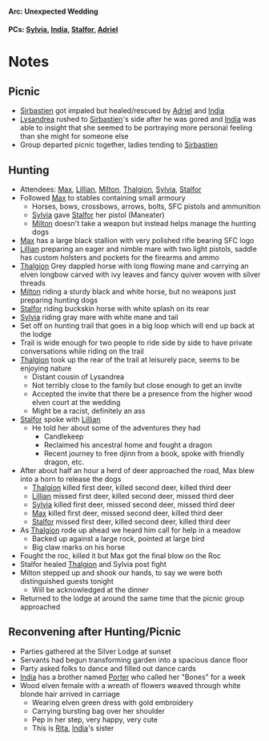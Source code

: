 #### Arc: Unexpected Wedding
#### PCs: [Sylvia](PCs/Past/Sylvia.md), [India](PCs/Current/India.md), [Stalfor](PCs/Current/Stalfor.md), [Adriel](Adriel.md)

# Notes
## Picnic
- [Sirbastien](NPCs/Living/Sirbastien.md) got impaled but healed/rescued by [Adriel](Adriel.md) and [India](PCs/Current/India.md)
- [Lysandrea](NPCs/Living/Lysandrea.md) rushed to [Sirbastien](NPCs/Living/Sirbastien.md)'s side after he was gored and [India](PCs/Current/India.md) was able to insight that she seemed to be portraying more personal feeling than she might for someone else
- Group departed picnic together, ladies tending to [Sirbastien](NPCs/Living/Sirbastien.md) 

## Hunting
- Attendees: [Max](NPCs/Deceased/Max.md), [Lillian](NPCs/Living/Lillian.md), [Milton](NPCs/Living/Milton.md), [Thalgion](NPCs/Deceased/Thalgion.md), [Sylvia](PCs/Past/Sylvia.md), [Stalfor](PCs/Current/Stalfor.md)
- Followed [Max](NPCs/Deceased/Max.md) to stables containing small armoury
	- Horses, bows, crossbows, arrows, bolts, SFC pistols and ammunition
	- [Sylvia](PCs/Past/Sylvia.md) gave [Stalfor](PCs/Current/Stalfor.md) her pistol (Maneater)
	- [Milton](NPCs/Living/Milton.md) doesn't take a weapon but instead helps manage the hunting dogs
- [Max](NPCs/Deceased/Max.md) has a large black stallion with very polished rifle bearing SFC logo
- [Lillian](NPCs/Living/Lillian.md) preparing an eager and nimble mare with two light pistols, saddle has custom holsters and pockets for the firearms and ammo
- [Thalgion](NPCs/Deceased/Thalgion.md) Grey dappled horse with long flowing mane and carrying an elven longbow carved with ivy leaves and fancy quiver woven with silver threads
- [Milton](NPCs/Living/Milton.md) riding a sturdy black and white horse, but no weapons just preparing hunting dogs
- [Stalfor](PCs/Current/Stalfor.md) riding buckskin horse with white splash on its rear
- [Sylvia](PCs/Past/Sylvia.md) riding gray mare with white mane and tail
- Set off on hunting trail that goes in a big loop which will end up back at the lodge
- Trail is wide enough for two people to ride side by side to have private conversations while riding on the trail
- [Thalgion](NPCs/Deceased/Thalgion.md) took up the rear of the trail at leisurely pace, seems to be enjoying nature
	- Distant cousin of Lysandrea
	- Not terribly close to the family but close enough to get an invite
	- Accepted the invite that there be a presence from the higher wood elven court at the wedding
	- Might be a racist, definitely an ass
- [Stalfor](PCs/Current/Stalfor.md) spoke with [Lillian](NPCs/Living/Lillian.md) 
	- He told her about some of the adventures they had
		- Candlekeep
		- Reclaimed his ancestral home and fought a dragon
		- Recent journey to free djinn from a book, spoke with friendly dragon, etc.
- After about half an hour a herd of deer approached the road, Max blew into a horn to release the dogs
	- [Thalgion](NPCs/Deceased/Thalgion.md) killed first deer, killed second deer, killed third deer
	- [Lillian](NPCs/Living/Lillian.md) missed first deer, killed second deer, missed third deer
	- [Sylvia](PCs/Past/Sylvia.md) killed first deer, missed second deer, missed third deer
	- [Max](NPCs/Deceased/Max.md) killed first deer, missed second deer, killed third deer
	- [Stalfor](PCs/Current/Stalfor.md) missed first deer, killed second deer, killed third deer
- As [Thalgion](NPCs/Deceased/Thalgion.md) rode up ahead we heard him call for help in a meadow
	- Backed up against a large rock, pointed at large bird
	- Big claw marks on his horse
- Fought the roc, killed it but Max got the final blow on the Roc
- Stalfor healed [Thalgion](NPCs/Deceased/Thalgion.md) and Sylvia post fight
- Milton stepped up and shook our hands, to say we were both distinguished guests tonight
	- Will be acknowledged at the dinner
- Returned to the lodge at around the same time that the picnic group approached

## Reconvening after Hunting/Picnic
- Parties gathered at the Silver Lodge at sunset
- Servants had begun transforming garden into a spacious dance floor
- Party asked folks to dance and filled out dance cards
- [India](PCs/Current/India.md) has a brother named [Porter](NPCs/Living/Porter.md) who called her "Bones" for a week
- Wood elven female with a wreath of flowers weaved through white blonde hair arrived in carriage
	- Wearing elven green dress with gold embroidery
	- Carrying bursting bag over her shoulder
	- Pep in her step, very happy, very cute
	- This is [Rita](NPCs/Living/Rita.md), [India](PCs/Current/India.md)'s sister